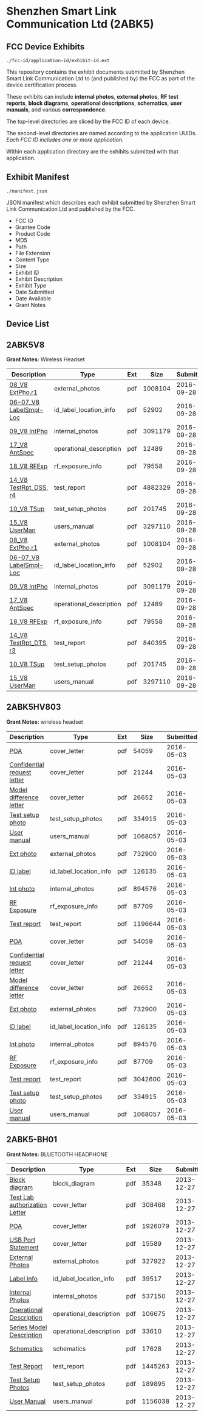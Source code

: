 # Shenzhen Smart Link Communication Ltd (2ABK5)
## FCC Device Exhibits

```
./fcc-id/application-id/exhibit-id.ext
```

This repository contains the exhibit documents submitted by Shenzhen Smart Link Communication Ltd to (and published by) the FCC as part of the device certification process.

These exhibits can include **internal photos**, **external photos**, **RF test reports**, **block diagrams**, **operational descriptions**, **schematics**, **user manuals**, and various **correspondence**.

The top-level directories are sliced by the FCC ID of each device.

The second-level directories are named according to the application UUIDs. *Each FCC ID includes one or more application.*

Within each application directory are the exhibits submitted with that application. 

## Exhibit Manifest

```
./manifest.json
```

JSON manifest which describes each exhibit submitted by Shenzhen Smart Link Communication Ltd and published by the FCC.

- FCC ID
- Grantee Code
- Product Code
- MD5
- Path
- File Extension
- Content Type
- Size
- Exhibit ID
- Exhibit Description
- Exhibit Type
- Date Submitted
- Date Available
- Grant Notes

## Device List
## 2ABK5V8
**Grant Notes:** Wireless Headset

| Description | Type | Ext | Size | Submitted | Available |
| ----------- | ---- | --- | ---- | --------- | --------- |
| [08_V8 ExtPho,r1](2ABK5V8/9384f400affc55134bb522e8728d8d83/3149745.pdf) | external_photos | pdf | 1008104 | 2016-09-28 | 2016-09-28 |
| [06-07_V8 LabelSmpl-Loc](2ABK5V8/9384f400affc55134bb522e8728d8d83/3149744.pdf) | id_label_location_info | pdf | 52902 | 2016-09-28 | 2016-09-28 |
| [09_V8 IntPho](2ABK5V8/9384f400affc55134bb522e8728d8d83/3149746.pdf) | internal_photos | pdf | 3091179 | 2016-09-28 | 2016-09-28 |
| [17_V8 AntSpec](2ABK5V8/9384f400affc55134bb522e8728d8d83/3149754.pdf) | operational_description | pdf | 12489 | 2016-09-28 | 2016-09-28 |
| [18_V8 RFExp](2ABK5V8/9384f400affc55134bb522e8728d8d83/3149755.pdf) | rf_exposure_info | pdf | 79558 | 2016-09-28 | 2016-09-28 |
| [14_V8 TestRpt_DSS, r4](2ABK5V8/9384f400affc55134bb522e8728d8d83/3149751.pdf) | test_report | pdf | 4882329 | 2016-09-28 | 2016-09-28 |
| [10_V8 TSup](2ABK5V8/9384f400affc55134bb522e8728d8d83/3149747.pdf) | test_setup_photos | pdf | 201745 | 2016-09-28 | 2016-09-28 |
| [15_V8 UserMan](2ABK5V8/9384f400affc55134bb522e8728d8d83/3149752.pdf) | users_manual | pdf | 3297110 | 2016-09-28 | 2016-09-28 |
| [08_V8 ExtPho,r1](2ABK5V8/1ed065a63bc074d433f1f10b8926fda7/3149745.pdf) | external_photos | pdf | 1008104 | 2016-09-28 | 2016-09-28 |
| [06-07_V8 LabelSmpl-Loc](2ABK5V8/1ed065a63bc074d433f1f10b8926fda7/3149744.pdf) | id_label_location_info | pdf | 52902 | 2016-09-28 | 2016-09-28 |
| [09_V8 IntPho](2ABK5V8/1ed065a63bc074d433f1f10b8926fda7/3149746.pdf) | internal_photos | pdf | 3091179 | 2016-09-28 | 2016-09-28 |
| [17_V8 AntSpec](2ABK5V8/1ed065a63bc074d433f1f10b8926fda7/3149754.pdf) | operational_description | pdf | 12489 | 2016-09-28 | 2016-09-28 |
| [18_V8 RFExp](2ABK5V8/1ed065a63bc074d433f1f10b8926fda7/3149755.pdf) | rf_exposure_info | pdf | 79558 | 2016-09-28 | 2016-09-28 |
| [14_V8 TestRpt_DTS, r3](2ABK5V8/1ed065a63bc074d433f1f10b8926fda7/3149769.pdf) | test_report | pdf | 840395 | 2016-09-28 | 2016-09-28 |
| [10_V8 TSup](2ABK5V8/1ed065a63bc074d433f1f10b8926fda7/3149747.pdf) | test_setup_photos | pdf | 201745 | 2016-09-28 | 2016-09-28 |
| [15_V8 UserMan](2ABK5V8/1ed065a63bc074d433f1f10b8926fda7/3149752.pdf) | users_manual | pdf | 3297110 | 2016-09-28 | 2016-09-28 |
## 2ABK5HV803
**Grant Notes:** wireless headset

| Description | Type | Ext | Size | Submitted | Available |
| ----------- | ---- | --- | ---- | --------- | --------- |
| [POA](2ABK5HV803/f2595346bf82c6776b6a3bff8118ec44/2977542.pdf) | cover_letter | pdf | 54059 | 2016-05-03 | 2016-05-03 |
| [Confidential request letter](2ABK5HV803/f2595346bf82c6776b6a3bff8118ec44/2977543.pdf) | cover_letter | pdf | 21244 | 2016-05-03 | 2016-05-03 |
| [Model difference letter](2ABK5HV803/f2595346bf82c6776b6a3bff8118ec44/2977544.pdf) | cover_letter | pdf | 26652 | 2016-05-03 | 2016-05-03 |
| [Test setup photo](2ABK5HV803/f2595346bf82c6776b6a3bff8118ec44/2977547.pdf) | test_setup_photos | pdf | 334915 | 2016-05-03 | 2016-05-03 |
| [User manual](2ABK5HV803/f2595346bf82c6776b6a3bff8118ec44/2977551.pdf) | users_manual | pdf | 1068057 | 2016-05-03 | 2016-05-03 |
| [Ext photo](2ABK5HV803/f2595346bf82c6776b6a3bff8118ec44/2977548.pdf) | external_photos | pdf | 732900 | 2016-05-03 | 2016-05-03 |
| [ID label](2ABK5HV803/f2595346bf82c6776b6a3bff8118ec44/2977550.pdf) | id_label_location_info | pdf | 126135 | 2016-05-03 | 2016-05-03 |
| [Int photo](2ABK5HV803/f2595346bf82c6776b6a3bff8118ec44/2977549.pdf) | internal_photos | pdf | 894576 | 2016-05-03 | 2016-05-03 |
| [RF Exposure](2ABK5HV803/f2595346bf82c6776b6a3bff8118ec44/2977545.pdf) | rf_exposure_info | pdf | 87709 | 2016-05-03 | 2016-05-03 |
| [Test report](2ABK5HV803/f2595346bf82c6776b6a3bff8118ec44/2977546.pdf) | test_report | pdf | 1196644 | 2016-05-03 | 2016-05-03 |
| [POA](2ABK5HV803/65cbf87d9d48633302427cb34f928dab/2977542.pdf) | cover_letter | pdf | 54059 | 2016-05-03 | 2016-05-03 |
| [Confidential request letter](2ABK5HV803/65cbf87d9d48633302427cb34f928dab/2977543.pdf) | cover_letter | pdf | 21244 | 2016-05-03 | 2016-05-03 |
| [Model difference letter](2ABK5HV803/65cbf87d9d48633302427cb34f928dab/2977544.pdf) | cover_letter | pdf | 26652 | 2016-05-03 | 2016-05-03 |
| [Ext photo](2ABK5HV803/65cbf87d9d48633302427cb34f928dab/2977548.pdf) | external_photos | pdf | 732900 | 2016-05-03 | 2016-05-03 |
| [ID label](2ABK5HV803/65cbf87d9d48633302427cb34f928dab/2977550.pdf) | id_label_location_info | pdf | 126135 | 2016-05-03 | 2016-05-03 |
| [Int photo](2ABK5HV803/65cbf87d9d48633302427cb34f928dab/2977549.pdf) | internal_photos | pdf | 894576 | 2016-05-03 | 2016-05-03 |
| [RF Exposure](2ABK5HV803/65cbf87d9d48633302427cb34f928dab/2977545.pdf) | rf_exposure_info | pdf | 87709 | 2016-05-03 | 2016-05-03 |
| [Test report](2ABK5HV803/65cbf87d9d48633302427cb34f928dab/2977560.pdf) | test_report | pdf | 3042600 | 2016-05-03 | 2016-05-03 |
| [Test setup photo](2ABK5HV803/65cbf87d9d48633302427cb34f928dab/2977547.pdf) | test_setup_photos | pdf | 334915 | 2016-05-03 | 2016-05-03 |
| [User manual](2ABK5HV803/65cbf87d9d48633302427cb34f928dab/2977551.pdf) | users_manual | pdf | 1068057 | 2016-05-03 | 2016-05-03 |
## 2ABK5-BH01
**Grant Notes:** BLUETOOTH HEADPHONE

| Description | Type | Ext | Size | Submitted | Available |
| ----------- | ---- | --- | ---- | --------- | --------- |
| [Block diagram](2ABK5-BH01/60df05fa40b056ba6e52bfbb9f8d0355/2152961.pdf) | block_diagram | pdf | 35348 | 2013-12-27 | 2013-12-27 |
| [Test Lab authorization Letter](2ABK5-BH01/60df05fa40b056ba6e52bfbb9f8d0355/2152960.pdf) | cover_letter | pdf | 308468 | 2013-12-27 | 2013-12-27 |
| [POA](2ABK5-BH01/60df05fa40b056ba6e52bfbb9f8d0355/2152966.pdf) | cover_letter | pdf | 1926079 | 2013-12-27 | 2013-12-27 |
| [USB Port Statement](2ABK5-BH01/60df05fa40b056ba6e52bfbb9f8d0355/2152971.pdf) | cover_letter | pdf | 15589 | 2013-12-27 | 2013-12-27 |
| [External Photos](2ABK5-BH01/60df05fa40b056ba6e52bfbb9f8d0355/2152962.pdf) | external_photos | pdf | 327922 | 2013-12-27 | 2013-12-27 |
| [Label Info](2ABK5-BH01/60df05fa40b056ba6e52bfbb9f8d0355/2152963.pdf) | id_label_location_info | pdf | 39517 | 2013-12-27 | 2013-12-27 |
| [Internal Photos](2ABK5-BH01/60df05fa40b056ba6e52bfbb9f8d0355/2152964.pdf) | internal_photos | pdf | 537150 | 2013-12-27 | 2013-12-27 |
| [Operational Description](2ABK5-BH01/60df05fa40b056ba6e52bfbb9f8d0355/2152965.pdf) | operational_description | pdf | 106675 | 2013-12-27 | 2013-12-27 |
| [Series Model Description](2ABK5-BH01/60df05fa40b056ba6e52bfbb9f8d0355/2152968.pdf) | operational_description | pdf | 33610 | 2013-12-27 | 2013-12-27 |
| [Schematics](2ABK5-BH01/60df05fa40b056ba6e52bfbb9f8d0355/2152967.pdf) | schematics | pdf | 17628 | 2013-12-27 | 2013-12-27 |
| [Test Report](2ABK5-BH01/60df05fa40b056ba6e52bfbb9f8d0355/2152969.pdf) | test_report | pdf | 1445263 | 2013-12-27 | 2013-12-27 |
| [Test Setup Photos](2ABK5-BH01/60df05fa40b056ba6e52bfbb9f8d0355/2152970.pdf) | test_setup_photos | pdf | 189895 | 2013-12-27 | 2013-12-27 |
| [User Manual](2ABK5-BH01/60df05fa40b056ba6e52bfbb9f8d0355/2152972.pdf) | users_manual | pdf | 1156038 | 2013-12-27 | 2013-12-27 |
